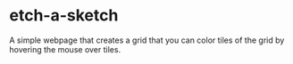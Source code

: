 # etch-a-sketch
A simple webpage that creates a grid that you can color tiles of the grid by hovering the mouse over tiles. 
